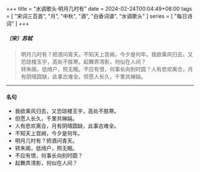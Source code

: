 +++
title = "水调歌头·明月几时有"
date = 2024-02-24T00:04:49+08:00
tags = [ "宋词三百首", "月", "中秋", "酒", "白香词谱", "水调歌头" ]
series = [ "每日诗词" ]
+++

##### 〔宋〕苏轼
> 明月几时有？把酒问青天。不知天上宫阙，今夕是何年。我欲乘风归去，又恐琼楼玉宇，高处不胜寒。起舞弄清影，何似在人间？  
> 转朱阁，低绮户，照无眠。不应有恨，何事长向别时圆？人有悲欢离合，月有阴晴圆缺，此事古难全。但愿人长久，千里共婵娟。  

---

#### 名句
- 我欲乘风归去，又恐琼楼玉宇，高处不胜寒。
- 但愿人长久，千里共婵娟。
- 人有悲欢离合，月有阴晴圆缺，此事古难全。
- 不知天上宫阙，今夕是何年。
- 明月几时有？把酒问青天。
- 转朱阁，低绮户，照无眠。
- 不应有恨，何事长向别时圆？
- 起舞弄清影，何似在人间？